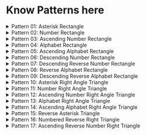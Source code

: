 # Know Patterns here

<details>
    <summary>Pattern 01: Asterisk Rectangle</summary>

[Solution](/techgig/pattern_1/asterisk_rectangle.java)

Rectangle of height n = 5

```
    * * * * *
    * * * * *
    * * * * *
    * * * * *
    * * * * *
```
</details>

<details>
    <summary>Pattern 02: Number Rectangle</summary>

[Solution](/techgig/pattern_2/rectangle.java)

Rectangle of height n = 5

```
    1 1 1 1 1
    2 2 2 2 2
    3 3 3 3 3
    4 4 4 4 4
    5 5 5 5 5
```
</details>

<details>
    <summary>Pattern 03: Ascending Number Rectangle</summary>

[Solution](/techgig/pattern_3/rectangle2.java)

Rectangle of height n = 5

```
    1 2 3 4 5
    1 2 3 4 5
    1 2 3 4 5
    1 2 3 4 5
    1 2 3 4 5
```
</details>

<details>
    <summary>Pattern 04: Alphabet Rectangle</summary>

[Solution](/techgig/pattern_4/alphabet_rectangle.java)

Rectangle of height n = 6

```
    A A A A A
    B B B B B
    C C C C C
    D D D D D
    E E E E E
    F F F F F
```
</details>

<details>
    <summary>Pattern 05: Ascending Alphabet Rectangle</summary>

[Solution](/techgig/pattern_5/ascendingalpha.java)

Rectangle of height n = 6

```
    A B C D E F
    A B C D E F
    A B C D E F
    A B C D E F
    A B C D E F
    A B C D E F
```
</details>

<details>
    <summary>Pattern 06: Descending Number Rectangle</summary>

[Solution](/techgig/pattern_6/reverse_numerical.java)

Rectangle of height n = 5

```
    5 5 5 5 5 
    4 4 4 4 4 
    3 3 3 3 3 
    2 2 2 2 2 
    1 1 1 1 1 
```
</details>

<details>
    <summary>Pattern 07: Descending Reverse Number Rectangle</summary>

[Solution](/techgig/pattern_7/desc_rev_num.java)

Rectangle of height n = 5

```
    5 4 3 2 1 
    5 4 3 2 1 
    5 4 3 2 1 
    5 4 3 2 1 
    5 4 3 2 1
```
</details>

<details>
    <summary>Pattern 08: Reverse Alphabet Rectangle</summary>

[Solution](/techgig/pattern_8/reverse_alpha.java)

Rectangle of height n = 5

```
    E E E E E
    D D D D D
    C C C C C
    B B B B B
    A A A A A
```
</details>

<details>
    <summary>Pattern 09: Descending Reverse Alphabet Rectangle</summary>

[Solution](/techgig/pattern_9/desc_rev_alpha.java)

Rectangle of height n = 5

```
    E D C B A
    E D C B A
    E D C B A
    E D C B A
    E D C B A
```
</details>

<details>
    <summary>Pattern 10: Asterisk Right Angle Triangle 
    </summary>

[Solution](/techgig/pattern_10/star_right_angle.java)

Rectangle of height n = 5

```
    *
    * *
    * * *
    * * * *
    * * * * *
```
</details>

<details>
    <summary>Pattern 11: Number Right Angle Triangle 
    </summary>

[Solution](/techgig/pattern_11/num_right_triangle.java)

Rectangle of height n = 5

```
    1
    2 2
    3 3 3
    4 4 4 4
    5 5 5 5 5
```
</details>

<details>
    <summary>Pattern 12: Ascending Number Right Angle Triangle 
    </summary>

[Solution](/techgig/pattern_12/asc_num_right_triangle.java)

Rectangle of height n = 5

```
    1
    1 2
    1 2 3
    1 2 3 4
    1 2 3 4 5
```
</details>

<details>
    <summary>Pattern 13: Alphabet Right Angle Triangle 
    </summary>

[Solution](/techgig/pattern_13/alpha_right_triangle.java)

Rectangle of height n = 5

```
    A
    B B
    C C C
    D D D D
    E E E E E 
```
</details>

<details>
    <summary>Pattern 14: Ascending Alphabet Right Angle Triangle 
    </summary>

[Solution](/techgig/pattern_14/asc_alpha_right_triangle.java)

Rectangle of height n = 5

```
    A
    A B
    A B C
    A B C D
    A B C D E
```
</details>

<details>
    <summary>Pattern 15: Reverse Asterisk Triangle 
    </summary>

[Solution](/techgig/pattern_15/rev_ast_triangle.java)

Rectangle of height n = 5

```
    * * * * *
    * * * *
    * * *
    * *
    *
```
</details>

<details>
    <summary>Pattern 16: Numbered Reverse Right Triangle 
    </summary>

[Solution](/techgig/pattern_16/rev_num_right_triangle.java)

Rectangle of height n = 5

```
    1 1 1 1 1
    2 2 2 2
    3 3 3
    4 4
    5 
```
</details>

<details>
    <summary>Pattern 17: Ascending Reverse Number Right Triangle
    </summary>

[Solution](/techgig/pattern_17/asc_rev_num_right_triangle.java)

Rectangle of height n = 5

```
    1 2 3 4 5
    1 2 3 4
    1 2 3
    1 2
    1
```
</details>

